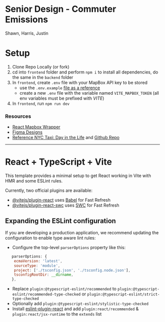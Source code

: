 # Senior Design - Commuter Emissions
Shawn, Harris, Justin

# Setup
1. Clone Repo Locally (or fork)
1. cd into `frontend` folder and perform `npm i` to install all dependencies, do the same in the `backend` folder
1. In `frontend`, create `.env` file with your MapBox API key to be stored
   - use the `.env.example` [file as a reference](./frontend/.env.example)
   - create a new `.env` file with the variable named `VITE_MAPBOX_TOKEN` (all env variables must be prefixed with _VITE_)
1. In `frontend`, run `npm run dev`


### Resources
- [React Mapbox Wrapper](https://visgl.github.io/react-map-gl/docs/get-started)
- [Figma Designs](https://www.figma.com/file/jixgHBXIThzdBwXKstjzt4/Senior-Design-Visualize-Commuter-Emissions?type=design&node-id=0-1&mode=design&t=NidnMDsOuoIs0yMW-0)
- [Reference NYC Taxi: Day in the Life](https://chriswhong.github.io/nyctaxi/#) and [Github Repo](https://github.com/chriswhong/nyctaxi)





---

# React + TypeScript + Vite

This template provides a minimal setup to get React working in Vite with HMR and some ESLint rules.

Currently, two official plugins are available:

- [@vitejs/plugin-react](https://github.com/vitejs/vite-plugin-react/blob/main/packages/plugin-react/README.md) uses [Babel](https://babeljs.io/) for Fast Refresh
- [@vitejs/plugin-react-swc](https://github.com/vitejs/vite-plugin-react-swc) uses [SWC](https://swc.rs/) for Fast Refresh

## Expanding the ESLint configuration

If you are developing a production application, we recommend updating the configuration to enable type aware lint rules:

- Configure the top-level `parserOptions` property like this:

```js
   parserOptions: {
    ecmaVersion: 'latest',
    sourceType: 'module',
    project: ['./tsconfig.json', './tsconfig.node.json'],
    tsconfigRootDir: __dirname,
   },
```

- Replace `plugin:@typescript-eslint/recommended` to `plugin:@typescript-eslint/recommended-type-checked` or `plugin:@typescript-eslint/strict-type-checked`
- Optionally add `plugin:@typescript-eslint/stylistic-type-checked`
- Install [eslint-plugin-react](https://github.com/jsx-eslint/eslint-plugin-react) and add `plugin:react/recommended` & `plugin:react/jsx-runtime` to the `extends` list
